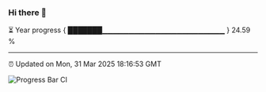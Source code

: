 ### Hi there 👋

⏳ Year progress { ███████▁▁▁▁▁▁▁▁▁▁▁▁▁▁▁▁▁▁▁▁▁▁▁ } 24.59 %

---

⏰ Updated on Mon, 31 Mar 2025 18:16:53 GMT

![Progress Bar CI](https://github.com/code-lakshay/GitHub-Actions-Demo/workflows/Progress%20Bar%20CI/badge.svg)
